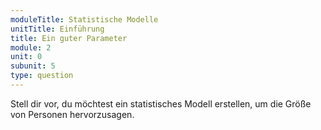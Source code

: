 ```yaml
---
moduleTitle: Statistische Modelle
unitTitle: Einführung
title: Ein guter Parameter
module: 2
unit: 0
subunit: 5
type: question
---
```


Stell dir vor, du möchtest ein statistisches Modell erstellen, um die Größe von Personen hervorzusagen. 

<multiplechoice question="Welche der folgenden Parameter würde den Fehler vermutlich substantiell reduzieren und wären es daher Wert, in das Modell aufgenommen zu werden?"></multiplechoice>

